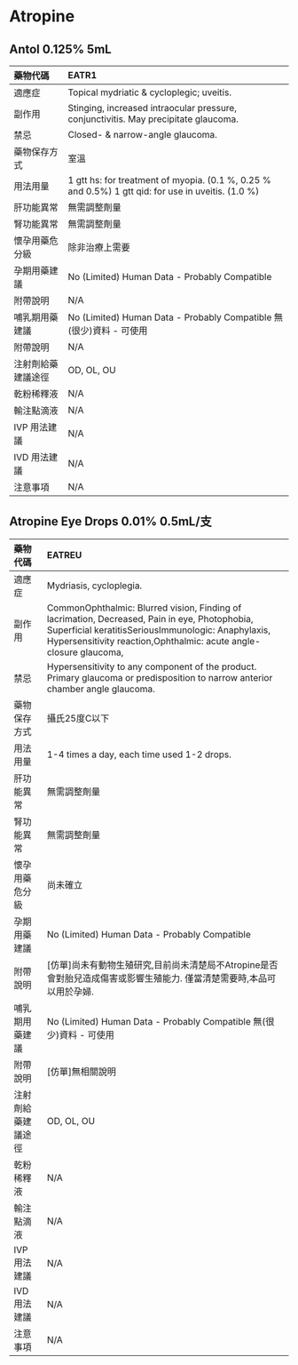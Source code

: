 # Atropine

## Antol 0.125% 5mL

| 藥物代碼           | EATR1                                                                                              |
|:-------------------|:---------------------------------------------------------------------------------------------------|
| 適應症             | Topical mydriatic & cycloplegic; uveitis.                                                          |
| 副作用             | Stinging, increased intraocular pressure, conjunctivitis. May precipitate glaucoma.                |
| 禁忌               | Closed- & narrow-angle glaucoma.                                                                   |
| 藥物保存方式       | 室溫                                                                                               |
| 用法用量           | 1 gtt hs: for treatment of myopia. (0.1 %, 0.25 % and 0.5%) 1 gtt qid: for use in uveitis. (1.0 %) |
| 肝功能異常         | 無需調整劑量                                                                                       |
| 腎功能異常         | 無需調整劑量                                                                                       |
| 懷孕用藥危分級     | 除非治療上需要                                                                                     |
| 孕期用藥建議       | No (Limited) Human Data - Probably Compatible                                                      |
| 附帶說明           | N/A                                                                                                |
| 哺乳期用藥建議     | No (Limited) Human Data - Probably Compatible 無(很少)資料 - 可使用                                |
| 附帶說明           | N/A                                                                                                |
| 注射劑給藥建議途徑 | OD, OL, OU                                                                                         |
| 乾粉稀釋液         | N/A                                                                                                |
| 輸注點滴液         | N/A                                                                                                |
| IVP 用法建議       | N/A                                                                                                |
| IVD 用法建議       | N/A                                                                                                |
| 注意事項           | N/A                                                                                                |

## Atropine Eye Drops 0.01% 0.5mL/支

| 藥物代碼           | EATREU                                                                                                                                                                                                                   |
|:-------------------|:-------------------------------------------------------------------------------------------------------------------------------------------------------------------------------------------------------------------------|
| 適應症             | Mydriasis, cycloplegia.                                                                                                                                                                                                  |
| 副作用             | CommonOphthalmic: Blurred vision, Finding of lacrimation, Decreased, Pain in eye, Photophobia, Superficial keratitisSeriousImmunologic: Anaphylaxis, Hypersensitivity reaction,Ophthalmic: acute angle-closure glaucoma, |
| 禁忌               | Hypersensitivity to any component of the product. Primary glaucoma or predisposition to narrow anterior chamber angle glaucoma.                                                                                          |
| 藥物保存方式       | 攝氏25度C以下                                                                                                                                                                                                            |
| 用法用量           | 1-4 times a day, each time used 1-2 drops.                                                                                                                                                                               |
| 肝功能異常         | 無需調整劑量                                                                                                                                                                                                             |
| 腎功能異常         | 無需調整劑量                                                                                                                                                                                                             |
| 懷孕用藥危分級     | 尚未確立                                                                                                                                                                                                                 |
| 孕期用藥建議       | No (Limited) Human Data - Probably Compatible                                                                                                                                                                            |
| 附帶說明           | [仿單]尚未有動物生殖研究,目前尚未清楚局不Atropine是否會對胎兒造成傷害或影響生殖能力. 僅當清楚需要時,本品可以用於孕婦.                                                                                                    |
| 哺乳期用藥建議     | No (Limited) Human Data - Probably Compatible 無(很少)資料 - 可使用                                                                                                                                                      |
| 附帶說明           | [仿單]無相關說明                                                                                                                                                                                                         |
| 注射劑給藥建議途徑 | OD, OL, OU                                                                                                                                                                                                               |
| 乾粉稀釋液         | N/A                                                                                                                                                                                                                      |
| 輸注點滴液         | N/A                                                                                                                                                                                                                      |
| IVP 用法建議       | N/A                                                                                                                                                                                                                      |
| IVD 用法建議       | N/A                                                                                                                                                                                                                      |
| 注意事項           | N/A                                                                                                                                                                                                                      |

